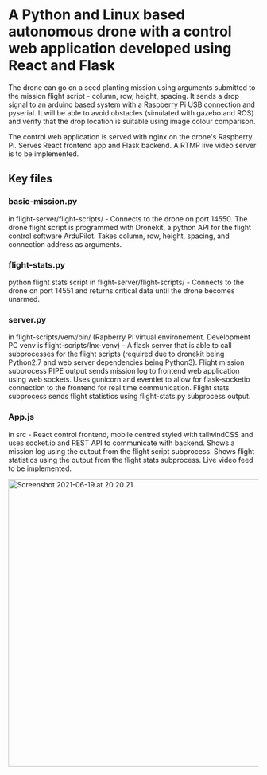 # A Python and Linux based autonomous drone with a control web application developed using React and Flask

The drone can go on a seed planting mission using arguments submitted to the mission flight script - column, row, height, spacing. It sends a drop signal to an arduino based system with a Raspberry Pi USB connection and pyserial. It will be able to avoid obstacles (simulated with gazebo and ROS) and verify that the drop location is suitable using image colour comparison. 

The control web application is served with nginx on the drone's Raspberry Pi. Serves React frontend app and Flask backend. A RTMP live video server is to be implemented.

## Key files
### basic-mission.py
in flight-server/flight-scripts/ - Connects to the drone on port 14550. The drone flight script is programmed with Dronekit, a python API for the flight control software ArduPilot. Takes column, row, height, spacing, and connection address as arguments.

### flight-stats.py
python flight stats script in flight-server/flight-scripts/ - Connects to the drone on port 14551 and returns critical data until the drone becomes unarmed.

### server.py
in flight-scripts/venv/bin/ (Rapberry Pi virtual environement. Development PC venv is flight-scripts/lnx-venv) - 
A flask server that is able to call subprocesses for the flight scripts (required due to dronekit being Python2.7 and web server dependencies being Python3). Flight mission subprocess PIPE output sends mission log to frontend web application using web sockets. Uses gunicorn and eventlet to allow for flask-socketio connection to the frontend for real time communication. Flight stats subprocess sends flight statistics using flight-stats.py subprocess output.

### App.js
in src - React control frontend, mobile centred styled with tailwindCSS and uses socket.io and REST API to communicate with backend. Shows a mission log using the output from the flight script subprocess. Shows flight statistics using the output from the flight stats subprocess. Live video feed to be implemented.

<img width="577" alt="Screenshot 2021-06-19 at 20 20 21" src="https://user-images.githubusercontent.com/66388962/122653366-dc0c4780-d13b-11eb-9dbd-ddd557488e06.png">
